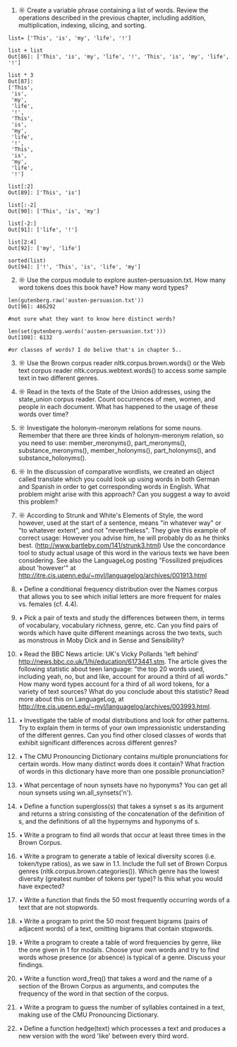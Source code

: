 1. ☼ Create a variable phrase containing a list of words. Review the operations described in the previous chapter, including addition, multiplication, indexing, slicing, and sorting.

``` 
list= ['This', 'is', 'my', 'life', '!']

list + list
Out[86]: ['This', 'is', 'my', 'life', '!', 'This', 'is', 'my', 'life', '!']

list * 3
Out[87]: 
['This',
 'is',
 'my',
 'life',
 '!',
 'This',
 'is',
 'my',
 'life',
 '!',
 'This',
 'is',
 'my',
 'life',
 '!']
 
list[:2]
Out[89]: ['This', 'is']

list[:-2]
Out[90]: ['This', 'is', 'my']

list[-2:]
Out[91]: ['life', '!']

list[2:4]
Out[92]: ['my', 'life']

sorted(list)
Out[94]: ['!', 'This', 'is', 'life', 'my']

```

2. ☼ Use the corpus module to explore austen-persuasion.txt. How many word tokens does this book have? How many word types?

```
len(gutenberg.raw('austen-persuasion.txt'))
Out[96]: 466292

#not sure what they want to know here distinct words?

len(set(gutenberg.words('austen-persuasion.txt')))
Out[108]: 6132

#or classes of words? I do belive that's in chapter 5..

```

3. ☼ Use the Brown corpus reader nltk.corpus.brown.words() or the Web text corpus reader nltk.corpus.webtext.words() to access some sample text in two different genres.

4. ☼ Read in the texts of the State of the Union addresses, using the state_union corpus reader. Count occurrences of men, women, and people in each document. What has happened to the usage of these words over time?

5. ☼ Investigate the holonym-meronym relations for some nouns. Remember that there are three kinds of holonym-meronym relation, so you need to use: member_meronyms(), part_meronyms(),  substance_meronyms(), member_holonyms(), part_holonyms(), and substance_holonyms().

6. ☼ In the discussion of comparative wordlists, we created an object called translate which you could look up using words in both German and Spanish in order to get corresponding words in English. What problem might arise with this approach? Can you suggest a way to avoid this problem?

7. ☼ According to Strunk and White's Elements of Style, the word however, used at the start of a sentence, means "in whatever way" or "to whatever extent", and not "nevertheless". They give this example of correct usage: However you advise him, he will probably do as he thinks best. (http://www.bartleby.com/141/strunk3.html) Use the concordance tool to study actual usage of this word in the various texts we have been considering. See also the LanguageLog posting "Fossilized prejudices about 'however'" at  http://itre.cis.upenn.edu/~myl/languagelog/archives/001913.html

8. ◑ Define a conditional frequency distribution over the Names corpus that allows you to see which initial letters are more frequent for males vs. females (cf. 4.4).

9. ◑ Pick a pair of texts and study the differences between them, in terms of vocabulary, vocabulary richness, genre, etc. Can you find pairs of words which have quite different meanings across the two texts, such as monstrous in Moby Dick and in Sense and Sensibility?

10. ◑ Read the BBC News article: UK's Vicky Pollards 'left behind' http://news.bbc.co.uk/1/hi/education/6173441.stm. The article gives the following statistic about teen language: "the top 20 words used, including yeah, no, but and like, account for around a third of all words." How many word types account for a third of all word tokens, for a variety of text sources? What do you conclude about this statistic? Read more about this on LanguageLog, at http://itre.cis.upenn.edu/~myl/languagelog/archives/003993.html.

11. ◑ Investigate the table of modal distributions and look for other patterns. Try to explain them in terms of your own impressionistic understanding of the different genres. Can you find other closed classes of words that exhibit significant differences across different genres?

12. ◑ The CMU Pronouncing Dictionary contains multiple pronunciations for certain words. How many distinct words does it contain? What fraction of words in this dictionary have more than one possible pronunciation?

13. ◑ What percentage of noun synsets have no hyponyms? You can get all noun synsets using wn.all_synsets('n').

14. ◑ Define a function supergloss(s) that takes a synset s as its argument and returns a string consisting of the concatenation of the definition of s, and the definitions of all the hypernyms and hyponyms of s.

15. ◑ Write a program to find all words that occur at least three times in the Brown Corpus.

16. ◑ Write a program to generate a table of lexical diversity scores (i.e. token/type ratios), as we saw in 1.1. Include the full set of Brown Corpus genres (nltk.corpus.brown.categories()). Which genre has the lowest diversity (greatest number of tokens per type)? Is this what you would have expected?

17. ◑ Write a function that finds the 50 most frequently occurring words of a text that are not stopwords.

18. ◑ Write a program to print the 50 most frequent bigrams (pairs of adjacent words) of a text, omitting bigrams that contain stopwords.

19. ◑ Write a program to create a table of word frequencies by genre, like the one given in 1 for modals. Choose your own words and try to find words whose presence (or absence) is typical of a genre. Discuss your findings.

20. ◑ Write a function word_freq() that takes a word and the name of a section of the Brown Corpus as arguments, and computes the frequency of the word in that section of the corpus.

21. ◑ Write a program to guess the number of syllables contained in a text, making use of the CMU Pronouncing Dictionary.

22. ◑ Define a function hedge(text) which processes a text and produces a new version with the word 'like' between every third word.
